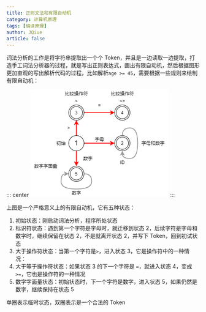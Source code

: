 ```yaml
---
title: 正则文法和有限自动机
category: 计算机原理
tags: [编译原理]
author: JQiue
article: false
---
```


词法分析的工作是将字符串提取出一个个 Token，并且是一边读取一边提取，打造手工词法分析器的过程，就是写出正则表达式，画出有限自动机，然后根据图形更加直观的写出解析代码的过程，比如解析`age >= 45`，需要根据一些规则来绘制有限自动机：

::: center
![grammars-automata-1](../images/grammars-automata-1.png)
:::

上图是一个严格意义上的有限自动机，它有五种状态：

1. 初始状态：刚启动词法分析，程序所处状态
2. 标识符状态：遇到第一个字符是字母时，就迁移到状态 2，后续字符是字母和数字时，继续保留在状态 2，不是就离开状态 2，并写下 Token，回到初试状态
3. 大于操作符状态：当第一个字符是`>`，进入状态 3，它是操作符中的一种情况：
4. 大于等于操作符状态：如果状态 3 的下一个字符是 `=`，就进入状态 4，变成 `>=`，它也是操作符的一种情况
5. 数字字面量状态：初始状态时，下一个字符是数字，进入状态 5，如果仍然是数字，继续保持在状态 5

单圈表示临时状态，双圈表示是一个合法的 Token
